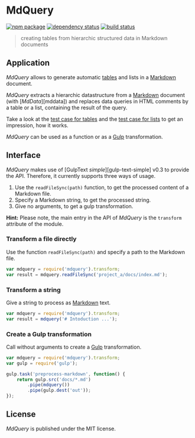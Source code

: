 # MdQuery

[![npm package][npm-img]][npm-url]
[![dependency status][libraries-img]][libraries-url]
[![build status][travis-img]][travis-url]

> creating tables from hierarchic structured data in Markdown documents

## Application

_MdQuery_ allows to generate automatic [tables][mdtables] and lists in a [Markdown] document.

_MdQuery_ extracts a hierarchic datastructure from a [Markdown] document (with [_MdData_][mddata]) and replaces data queries in HTML comments by a table or
a list, containing the result of the query.

Take a look at the [test case for tables](test/data/data-table-complex.md) and
the [test case for lists](test/data/data-list-complex.md) to get an impression, how it works.

_MdQuery_ can be used as a function or as a [Gulp] transformation.

## Interface

_MdQuery_ makes use of [GulpText _simple_][gulp-text-simple] v0.3 to provide the API.
Therefore, it currently supports three ways of usage.

1. Use the `readFileSync(path)` function, to get the processed
   content of a Markdown file.
2. Specify a Markdown string, to get the processed string.
3. Give no arguments, to get a gulp transformation.

**Hint:** Please note, the main entry in the API of _MdQuery_ is the `transform` attribute of the module.

### Transform a file directly

Use the function `readFileSync(path)` and specify a path to the Markdown file.

``` js
var mdquery = require('mdquery').transform;
var result = mdquery.readFileSync('project_a/docs/index.md');
```

### Transform a string

Give a string to process as [Markdown] text.

``` js
var mdquery = require('mdquery').transform;
var result = mdquery('# Intoduction ...');
```

### Create a Gulp transformation

Call without arguments to create a [Gulp] transformation.

``` js
var mdquery = require('mdquery').transform;
var gulp = require('gulp');

gulp.task('preprocess-markdown', function() {
    return gulp.src('docs/*.md')
        .pipe(mdquery())
        .pipe(gulp.dest('out'));
});
```

## License

_MdQuery_ is published under the MIT license.

[npm-url]: https://www.npmjs.com/package/mdquery
[npm-img]: https://img.shields.io/npm/v/mdquery.svg
[libraries-url]: https://libraries.io/npm/mdquery
[libraries-img]: https://img.shields.io/librariesio/github/mastersign/mdquery.svg
[travis-img]: https://img.shields.io/travis/mastersign/mdquery/master.svg
[travis-url]: https://travis-ci.org/mastersign/mdquery
[Gulp]: http://gulpjs.com
[Markdown]: https://daringfireball.net/projects/markdown/
[mdtables]: https://michelf.ca/projects/php-markdown/extra/#table
